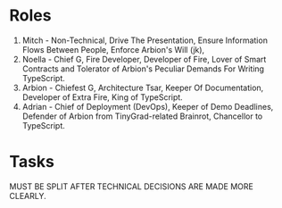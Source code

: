 # Roles

1. Mitch - Non-Technical, Drive The Presentation, Ensure Information Flows Between People, Enforce Arbion's Will (jk),
2. Noella - Chief G, Fire Developer, Developer of Fire, Lover of Smart Contracts and Tolerator of Arbion's Peculiar Demands For Writing TypeScript.
3. Arbion - Chiefest G, Architecture Tsar, Keeper Of Documentation, Developer of Extra Fire, King of TypeScript.
4. Adrian - Chief of Deployment (DevOps), Keeper of Demo Deadlines, Defender of Arbion from TinyGrad-related Brainrot, Chancellor to TypeScript.

# Tasks

MUST BE SPLIT AFTER TECHNICAL DECISIONS ARE MADE MORE CLEARLY.
